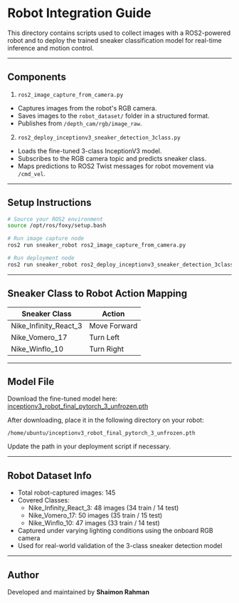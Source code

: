 Robot Integration Guide
=======================

This directory contains scripts used to collect images with a ROS2-powered robot and to deploy the trained sneaker classification model for real-time inference and motion control.

---

Components
----------

1. `ros2_image_capture_from_camera.py`
- Captures images from the robot's RGB camera.
- Saves images to the `robot_dataset/` folder in a structured format.
- Publishes from `/depth_cam/rgb/image_raw`.

2. `ros2_deploy_inceptionv3_sneaker_detection_3class.py`
- Loads the fine-tuned 3-class InceptionV3 model.
- Subscribes to the RGB camera topic and predicts sneaker class.
- Maps predictions to ROS2 Twist messages for robot movement via `/cmd_vel`.

---

Setup Instructions
------------------

```bash
# Source your ROS2 environment
source /opt/ros/foxy/setup.bash

# Run image capture node
ros2 run sneaker_robot ros2_image_capture_from_camera.py

# Run deployment node
ros2 run sneaker_robot ros2_deploy_inceptionv3_sneaker_detection_3class.py
```

---

Sneaker Class to Robot Action Mapping
-------------------------------------

| Sneaker Class             | Action       |
|---------------------------|--------------|
| Nike_Infinity_React_3     | Move Forward |
| Nike_Vomero_17            | Turn Left    |
| Nike_Winflo_10            | Turn Right   |

---

Model File
----------

Download the fine-tuned model here:  
[inceptionv3_robot_final_pytorch_3_unfrozen.pth](<your-cloud-link-here>)

After downloading, place it in the following directory on your robot:

```
/home/ubuntu/inceptionv3_robot_final_pytorch_3_unfrozen.pth
```

Update the path in your deployment script if necessary.

---

Robot Dataset Info
-------------------

- Total robot-captured images: 145
- Covered Classes:
  - Nike_Infinity_React_3: 48 images (34 train / 14 test)
  - Nike_Vomero_17: 50 images (35 train / 15 test)
  - Nike_Winflo_10: 47 images (33 train / 14 test)
- Captured under varying lighting conditions using the onboard RGB camera
- Used for real-world validation of the 3-class sneaker detection model

---

Author
------

Developed and maintained by **Shaimon Rahman**